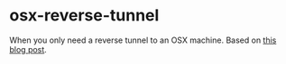 # osx-reverse-tunnel

When you only need a reverse tunnel to an OSX machine. Based on [this blog post](http://blog.kylemanna.com/osx/2013/06/20/ssh-reverse-tunnel-on-mac-os-x/).
